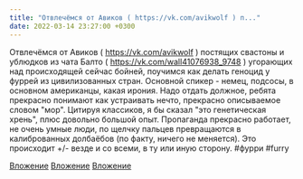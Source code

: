 ```yaml
---
title: "Отвлечёмся от Авиков ( https://vk.com/avikwolf ) п..."
date: 2022-03-14 23:27:00 +0300
---
```


Отвлечёмся от Авиков ( https://vk.com/avikwolf ) постящих свастоны и ублюдков из чата Балто ( https://vk.com/wall41076938_9748 ) угорающих над происходящей сейчас бойней, поучимся как делать геноцид у фуррей из цивилизованных стран.
Основной спикер - немец, подсосы, в основном американцы, какая ирония.
Надо отдать должное, ребята прекрасно понимают как устраивать нечто, прекрасно описываемое словом "мор". Цитируя классиков, я бы сказал "это генетическая хрень", плюс довольно большой опыт.
Пропаганда прекрасно работает, не очень умные люди, по щелчку пальцев превращаются в калиброванных долбаёбов (по факту, ничего не меняется). Это происходит +/- везде и со всеми, в ту или иную сторону.
#фурри #furry


[Вложение](/assets/vk_photos/3/8dWykJm6LHc.jpg)
[Вложение](/assets/vk_photos/3/bhvnsVRB_1s.jpg)
[Вложение](/assets/vk_photos/3/Q8K7908lTrI.jpg)
